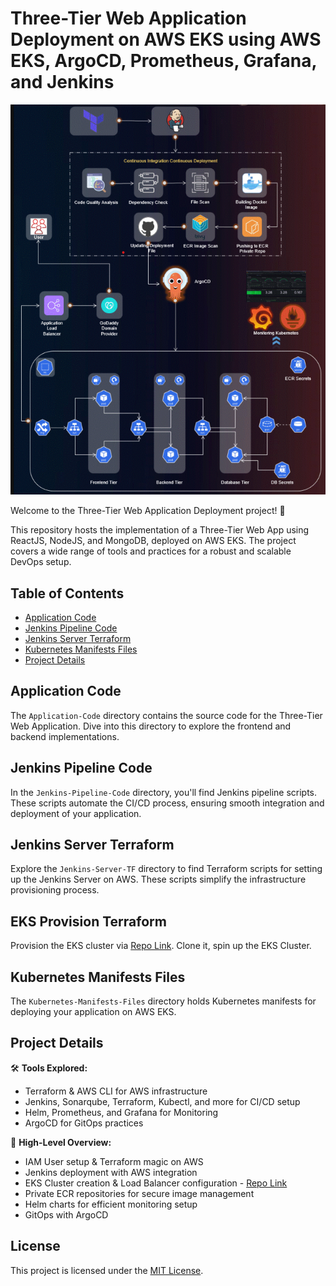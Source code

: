 # Three-Tier Web Application Deployment on AWS EKS using AWS EKS, ArgoCD, Prometheus, Grafana, and Jenkins


![Three-Tier Banner](assets/diagram.png)

Welcome to the Three-Tier Web Application Deployment project! 🚀

This repository hosts the implementation of a Three-Tier Web App using ReactJS, NodeJS, and MongoDB, deployed on AWS EKS. The project covers a wide range of tools and practices for a robust and scalable DevOps setup.

## Table of Contents
- [Application Code](#application-code)
- [Jenkins Pipeline Code](#jenkins-pipeline-code)
- [Jenkins Server Terraform](#jenkins-server-terraform)
- [Kubernetes Manifests Files](#kubernetes-manifests-files)
- [Project Details](#project-details)

## Application Code
The `Application-Code` directory contains the source code for the Three-Tier Web Application. Dive into this directory to explore the frontend and backend implementations.

## Jenkins Pipeline Code
In the `Jenkins-Pipeline-Code` directory, you'll find Jenkins pipeline scripts. These scripts automate the CI/CD process, ensuring smooth integration and deployment of your application.

## Jenkins Server Terraform
Explore the `Jenkins-Server-TF` directory to find Terraform scripts for setting up the Jenkins Server on AWS. These scripts simplify the infrastructure provisioning process.

## EKS Provision Terraform
Provision the EKS cluster via [Repo Link](https://github.com/Muntazir17/Terraform-EKS.git). Clone it, spin up the EKS Cluster.

## Kubernetes Manifests Files
The `Kubernetes-Manifests-Files` directory holds Kubernetes manifests for deploying your application on AWS EKS. 

## Project Details
🛠️ **Tools Explored:**
- Terraform & AWS CLI for AWS infrastructure
- Jenkins, Sonarqube, Terraform, Kubectl, and more for CI/CD setup
- Helm, Prometheus, and Grafana for Monitoring
- ArgoCD for GitOps practices

🚢 **High-Level Overview:**
- IAM User setup & Terraform magic on AWS
- Jenkins deployment with AWS integration
- EKS Cluster creation & Load Balancer configuration - [Repo Link](https://github.com/Muntazir17/Terraform-EKS.git)
- Private ECR repositories for secure image management
- Helm charts for efficient monitoring setup
- GitOps with ArgoCD 



## License
This project is licensed under the [MIT License](LICENSE).


